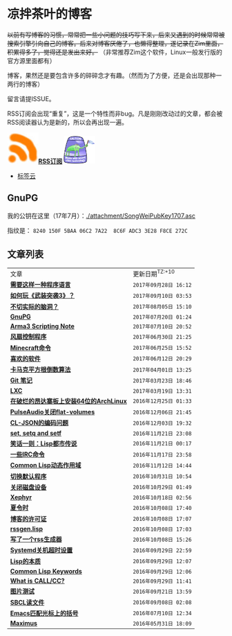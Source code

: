凉拌茶叶的博客
==============

~~以前有写博客的习惯，常常把一些小问题的技巧写下来，后来又遇到的时候常常被搜索引擎引向自己的博客。后来对博客厌倦了，也懒得整理，遂记录在Zim里面，积累得多了，觉得还是发出来好。~~
（非常推荐Zim这个软件，Linux一般发行版的官方源里面都有）

博客，果然还是要包含许多的碎碎念才有趣。（然而为了方便，还是会出现那种一两行的博客）

留言请提ISSUE。

RSS订阅会出现“重复”，这是一个特性而非bug。凡是刚刚改动过的文章，都会被RSS阅读器认为是新的，所以会再出现一遍。

<a href="https://github.com/leosongwei/blog/raw/master/rss.xml"><img src="./attachment/rss.jpg" alt="[RSS]" width="72"/>**RSS订阅**</a>
<img src="./attachment/lisplogo_fancy_256.png" alt="(made-with-lisp)" width="72"/>

* [标签云](./tags.md)

## GnuPG
我的公钥在这里（17年7月）：[./attachment/SongWeiPubKey1707.asc](https://raw.githubusercontent.com/leosongwei/blog/master/attachment/SongWeiPubKey1707.asc)

指纹是：
`8240 150F 5BAA 06C2 7A22  8C6F ADC3 3E28 F8CE 272C`

文章列表
--------

<table><tbody>
<tr><td>文章</td><td>更新日期<sup>TZ:+10</sup></td></tr>
<tr><td>
<a href="./requirement_of_programming_language.md">
<b>需要这样一种程序语言</b>
</a></td>
<td><code>2017年09月28日 16:12</code></td>
</tr>
<tr><td>
<a href="./how_to_play_arma3.md">
<b>如何玩《武装突袭3》？</b>
</a></td>
<td><code>2017年09月10日 03:53</code></td>
</tr>
<tr><td>
<a href="./脑洞.md">
<b>不切实际的脑洞？</b>
</a></td>
<td><code>2017年08月05日 15:10</code></td>
</tr>
<tr><td>
<a href="./07_gpg.md">
<b>GnuPG</b>
</a></td>
<td><code>2017年07月20日 01:24</code></td>
</tr>
<tr><td>
<a href="./Arma3_scripting_note.md">
<b>Arma3 Scripting Note
</b>
</a></td>
<td><code>2017年07月10日 20:52</code></td>
</tr>
<tr><td>
<a href="./fan.md">
<b>风扇控制程序</b>
</a></td>
<td><code>2017年06月30日 21:25</code></td>
</tr>
<tr><td>
<a href="./Minecraft命令.md">
<b>Minecraft命令</b>
</a></td>
<td><code>2017年06月25日 15:52</code></td>
</tr>
<tr><td>
<a href="./02_favorite_software.md">
<b>喜欢的软件</b>
</a></td>
<td><code>2017年06月12日 20:29</code></td>
</tr>
<tr><td>
<a href="./sqrt.md">
<b>卡马克平方根倒数算法</b>
</a></td>
<td><code>2017年04月01日 13:25</code></td>
</tr>
<tr><td>
<a href="./git.md">
<b>Git 笔记</b>
</a></td>
<td><code>2017年03月23日 18:46</code></td>
</tr>
<tr><td>
<a href="./lxc.md">
<b>LXC</b>
</a></td>
<td><code>2017年03月19日 13:31</code></td>
</tr>
<tr><td>
<a href="./onda_x64.md">
<b>在破烂的昂达寨板上安装64位的ArchLinux</b>
</a></td>
<td><code>2016年12月25日 01:33</code></td>
</tr>
<tr><td>
<a href="./PulseAudio关闭flat-volumes.md">
<b>PulseAudio关闭flat-volumes</b>
</a></td>
<td><code>2016年12月06日 21:45</code></td>
</tr>
<tr><td>
<a href="./CL-JSON的编码问题.md">
<b>CL-JSON的编码问题</b>
</a></td>
<td><code>2016年12月03日 19:32</code></td>
</tr>
<tr><td>
<a href="./set-setf-setq.md">
<b>set, setq and setf</b>
</a></td>
<td><code>2016年11月21日 23:08</code></td>
</tr>
<tr><td>
<a href="./legendary_lisper.md">
<b>笑话一则：Lisp都市传说</b>
</a></td>
<td><code>2016年11月21日 00:17</code></td>
</tr>
<tr><td>
<a href="./irc-commands.md">
<b>一些IRC命令</b>
</a></td>
<td><code>2016年11月17日 23:58</code></td>
</tr>
<tr><td>
<a href="./CommonLisp动态作用域.md">
<b>Common Lisp动态作用域</b>
</a></td>
<td><code>2016年11月12日 14:44</code></td>
</tr>
<tr><td>
<a href="./切换默认程序.md">
<b>切换默认程序</b>
</a></td>
<td><code>2016年10月31日 10:54</code></td>
</tr>
<tr><td>
<a href="./poweroff_disk.md">
<b>关闭磁盘设备</b>
</a></td>
<td><code>2016年10月29日 01:49</code></td>
</tr>
<tr><td>
<a href="./Xephyr.md">
<b>Xephyr</b>
</a></td>
<td><code>2016年10月18日 02:56</code></td>
</tr>
<tr><td>
<a href="./夏令时.md">
<b>夏令时</b>
</a></td>
<td><code>2016年10月08日 17:40</code></td>
</tr>
<tr><td>
<a href="./LICENSE.md">
<b>博客的许可证</b>
</a></td>
<td><code>2016年10月08日 17:07</code></td>
</tr>
<tr><td>
<a href="./rssgen.lisp.md">
<b>rssgen.lisp</b>
</a></td>
<td><code>2016年10月08日 17:03</code></td>
</tr>
<tr><td>
<a href="./08_rss.md">
<b>写了一个rss生成器</b>
</a></td>
<td><code>2016年10月08日 15:26</code></td>
</tr>
<tr><td>
<a href="./systemd_timeout.md">
<b>Systemd关机超时设置</b>
</a></td>
<td><code>2016年09月29日 22:59</code></td>
</tr>
<tr><td>
<a href="./05_essence_of_lisp.md">
<b>Lisp的本质</b>
</a></td>
<td><code>2016年09月29日 12:07</code></td>
</tr>
<tr><td>
<a href="./04_common_lisp_keywords.md">
<b>Common Lisp Keywords</b>
</a></td>
<td><code>2016年09月29日 12:06</code></td>
</tr>
<tr><td>
<a href="./00_what_is_call_cc.md">
<b>What is CALL/CC?</b>
</a></td>
<td><code>2016年09月29日 11:41</code></td>
</tr>
<tr><td>
<a href="./图片测试.md">
<b>图片测试</b>
</a></td>
<td><code>2016年09月21日 13:59</code></td>
</tr>
<tr><td>
<a href="./06_sbcl_reading_file.md">
<b>SBCL读文件</b>
</a></td>
<td><code>2016年09月08日 02:08</code></td>
</tr>
<tr><td>
<a href="./03_emacs_matching_parens_ON_cursor.md">
<b>Emacs匹配光标上的括号</b>
</a></td>
<td><code>2016年07月10日 12:34</code></td>
</tr>
<tr><td>
<a href="./01_maximus.md">
<b>Maximus</b>
</a></td>
<td><code>2016年05月31日 18:09</code></td>
</tr>
</tbody></table>